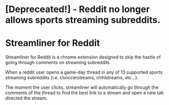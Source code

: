 # [Depreceated!] - Reddit no longer allows sports streaming subreddits.
# Streamliner for Reddit
Streamliner for Reddit is a chrome extension designed to skip the hastle of going through comments on streaming subreddits

When a reddit user opens a game-day thread in any of 13 supported sports streaming subreddits (i.e. r/soccerstreams, r/nhlstreams, etc...).

The moment the user clicks, streamliner will automatically go through the comments of the thread to find the best link to a stream and open a new tab directed the stream.
